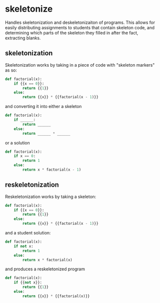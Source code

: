 
# skeletonize

Handles skeletonization and deskeletonizaiton of programs. This allows for easily distributing assignments to students
that contain skeleton code, and determining which parts of the skeleton they filled in after the fact, extracting blanks.

## skeletonization

Skeletonization works by taking in a piece of code with "skeleton markers" as so:

```python
def factorial(x):
    if {{x == 0}}:
        return {{1}}
    else:
        return {{x}} * {{factorial(x - 1)}}
```

and converting it into either a skeleton

```python
def factorial(x):
    if ______:
        return ______
    else:
        return ______ * ______
```

or a solution

```python
def factorial(x):
    if x == 0:
        return 1
    else:
        return x * factorial(x - 1)
```

## reskeletonization

Reskeletonization works by taking a skeleton:

```python
def factorial(x):
    if {{x == 0}}:
        return {{1}}
    else:
        return {{x}} * {{factorial(x - 1)}}
```

and a student solution:

```python
def factorial(x):
    if not x:
        return 1
    else:
        return x * factorial(x)
```

and produces a reskeletonized program

```python
def factorial(x):
    if {{not x}}:
        return {{1}}
    else:
        return {{x}} * {{factorial(x)}}
```
